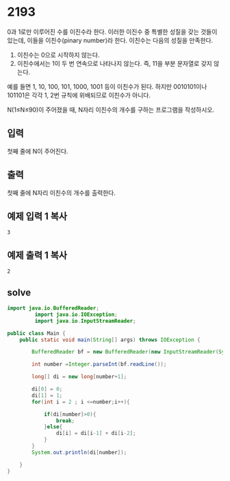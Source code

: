 # 2193

0과 1로만 이루어진 수를 이진수라 한다. 이러한 이진수 중 특별한 성질을 갖는 것들이 있는데, 이들을 이친수(pinary number)라 한다. 이친수는 다음의 성질을 만족한다.

1. 이친수는 0으로 시작하지 않는다.
2. 이친수에서는 1이 두 번 연속으로 나타나지 않는다. 즉, 11을 부분 문자열로 갖지 않는다.

예를 들면 1, 10, 100, 101, 1000, 1001 등이 이친수가 된다. 하지만 0010101이나 101101은 각각 1, 2번 규칙에 위배되므로 이친수가 아니다.

N(1≤N≤90)이 주어졌을 때, N자리 이친수의 개수를 구하는 프로그램을 작성하시오.

## 입력

첫째 줄에 N이 주어진다.

## 출력

첫째 줄에 N자리 이친수의 개수를 출력한다.

## 예제 입력 1 복사

```
3

```

## 예제 출력 1 복사

```
2
```



## solve

```java
import java.io.BufferedReader;
         import java.io.IOException;
         import java.io.InputStreamReader;

public class Main {
    public static void main(String[] args) throws IOException {

        BufferedReader bf = new BufferedReader(new InputStreamReader(System.in));

        int number =Integer.parseInt(bf.readLine());

        long[] di = new long[number+1];

        di[0] = 0;
        di[1] = 1;
        for(int i = 2 ; i <=number;i++){

            if(di[number]>0){
                break;
            }else{
                di[i] = di[i-1] + di[i-2];
            }
        }
        System.out.println(di[number]);

    }
}
```

